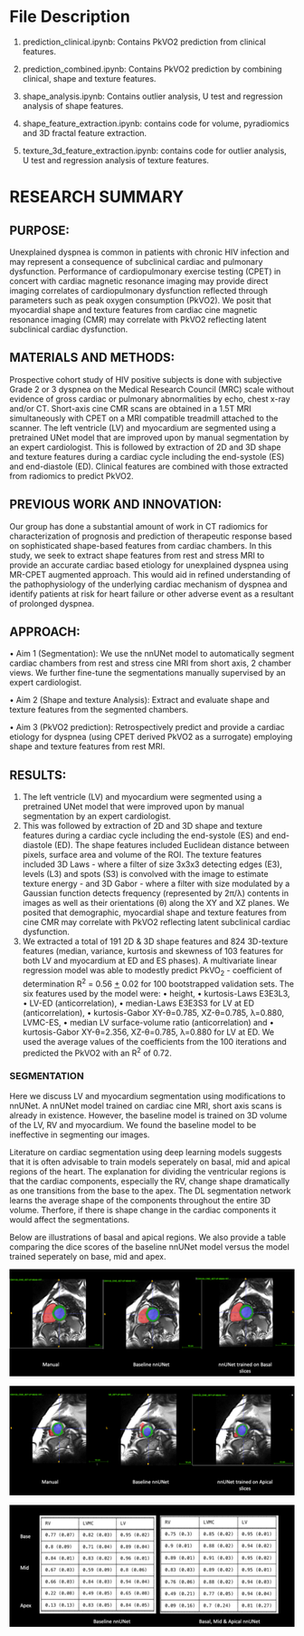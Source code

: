 # File Description

1. prediction\_clinical.ipynb: Contains PkVO2 prediction from clinical features.

2. prediction\_combined.ipynb: Contains PkVO2 prediction by combining clinical, shape and texture features.

3. shape\_analysis.ipynb: Contains outlier analysis, U test and regression analysis of shape features.

4. shape\_feature\_extraction.ipynb: contains code for volume, pyradiomics and 3D fractal feature extraction.

5. texture\_3d\_feature\_extraction.ipynb: contains code for outlier analysis, U test and regression analysis of texture features. 

# RESEARCH SUMMARY

## PURPOSE: 
Unexplained dyspnea is common in patients with chronic HIV infection and may represent a consequence of subclinical cardiac and pulmonary dysfunction. Performance of cardiopulmonary exercise testing (CPET) in concert with cardiac magnetic resonance imaging may provide direct imaging correlates of cardiopulmonary dysfunction reflected through parameters such as peak oxygen consumption (PkVO2). We posit that myocardial shape and texture features from cardiac cine magnetic resonance imaging (CMR) may correlate with PkVO2 reflecting latent subclinical cardiac dysfunction.

## MATERIALS AND METHODS: 
Prospective cohort study of HIV positive subjects is done with subjective Grade 2 or 3 dyspnea on the Medical Research Council (MRC) scale without evidence of gross cardiac or pulmonary abnormalities by echo, chest x-ray and/or CT. Short-axis cine CMR scans are obtained in a 1.5T MRI simultaneously with CPET on a MRI compatible treadmill attached to the scanner. The left ventricle (LV) and myocardium are segmented using a pretrained UNet model that are improved upon by manual segmentation by an expert cardiologist. This is followed by extraction of 2D and 3D shape and texture features during a cardiac cycle including the end-systole (ES) and end-diastole (ED). Clinical features are combined with those extracted from radiomics to predict PkVO2.

## PREVIOUS WORK AND INNOVATION: 
Our group has done a substantial amount of work in CT radiomics for characterization of prognosis and prediction of therapeutic response based on sophisticated shape-based features from cardiac chambers. In this study, we seek to extract shape features from rest and stress MRI to provide an accurate cardiac based etiology for unexplained dyspnea using MR-CPET augmented approach. This would aid in refined understanding of the pathophysiology of the underlying cardiac mechanism of dyspnea and identify patients at risk for heart failure or other adverse event as a resultant of prolonged dyspnea.

## APPROACH: 
• Aim 1 (Segmentation): We use the nnUNet model to automatically segment cardiac chambers from rest and stress cine MRI from short axis, 2 chamber views. We further fine-tune the segmentations manually supervised by an expert cardiologist.

• Aim 2 (Shape and texture Analysis): Extract and evaluate shape and texture features from the segmented chambers.

• Aim 3 (PkVO2 prediction): Retrospectively predict and provide a cardiac etiology for dyspnea (using CPET derived PkVO2 as a surrogate) employing shape and texture features from rest MRI. 

## RESULTS:
1. The left ventricle (LV) and myocardium were segmented using a pretrained UNet model that were improved upon by manual segmentation by an expert cardiologist. 
2. This was followed by extraction of 2D and 3D shape and texture features during a cardiac cycle including the end-systole (ES) and end-diastole (ED). The shape features included Euclidean distance between pixels, surface area and volume of the ROI. The texture features included 3D Laws - where a filter of size 3x3x3 detecting edges (E3), levels (L3) and spots (S3) is convolved with the image to estimate texture energy - and 3D Gabor - where a filter with size modulated by a Gaussian function detects frequency (represented by 2π/λ) contents in images as well as their orientations (θ) along the XY and XZ planes. We posited that demographic, myocardial shape and texture features from cine CMR may correlate with PkVO2 reflecting latent subclinical cardiac dysfunction. 
3. We extracted a total of 191 2D & 3D shape features and 824 3D-texture features (median, variance, kurtosis and skewness of 103 features for both LV and myocardium at ED and ES phases). A multivariate linear regression model was able to modestly predict PkVO<sub>2</sub> - coefficient of determination R<sup>2</sup> = 0.56 <ins>+</ins> 0.02 for 100 bootstrapped validation sets. The six features used by the model were: 
• height, 
• kurtosis-Laws E3E3L3, 
• LV-ED (anticorrelation), 
• median-Laws E3E3S3 for LV at ED (anticorrelation), 
• kurtosis-Gabor XY-θ=0.785, XZ-θ=0.785, λ=0.880, LVMC-ES, 
• median LV surface-volume ratio (anticorrelation) and 
• kurtosis-Gabor XY-θ=2.356, XZ-θ=0.785, λ=0.880 for LV at ED. 
We used the average values of the coefficients from the 100 iterations and predicted the PkVO2 with an R<sup>2</sup> of 0.72.

### SEGMENTATION

Here we discuss LV and myocardium segmentation using modifications to nnUNet. A nnUNet model trained on cardiac cine MRI, short axis scans is already in existence. However, the baseline model is trained on 3D volume of the LV, RV and myocardium. We found the baseline model to be ineffective in segmenting our images. 

Literature on cardiac segmentation using deep learning models suggests that it is often advisable to train models seperately on basal, mid and apical regions of the heart. The explanation for dividing the ventricular regions is that the cardiac components, especially the RV, change shape dramatically as one transitions from the base to the apex. The DL segmentation network learns the average shape of the components throughout the entire 3D volume. Therfore, if there is shape change in the cardiac components it would affect the segmentations. 

Below are illustrations of basal and apical regions. We also provide a table comparing the dice scores of the baseline nnUNet model versus the model trained seperately on base, mid and apex.
 
![Basal slice](https://github.com/burning-river/unexplained_dyspnea/blob/main/figures/basal_segmentation.png)
   
![Apical Slice](https://github.com/burning-river/unexplained_dyspnea/blob/main/figures/apical_segmentation.png)

![Dice scores](https://github.com/burning-river/unexplained_dyspnea/blob/main/figures/dice%20scores.png)
